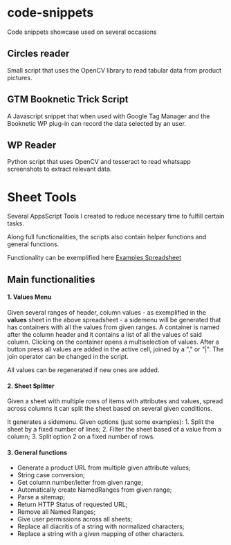 # code-snippets
Code snippets showcase used on several occasions

## Circles reader

Small script that uses the OpenCV library to read tabular data from product pictures.

## GTM Booknetic Trick Script

A Javascript snippet that when used with Google Tag Manager and the Booknetic WP plug-in can record the data selected by an user.

## WP Reader

Python script that uses OpenCV and tesseract to read whatsapp screenshots to extract relevant data.



# Sheet Tools

Several AppsScript Tools I created to reduce necessary time to fulfill certain tasks.

Along full functionalities, the scripts also contain helper functions and general functions.

Functionality can be exemplified here [Examples Spreadsheet](https://docs.google.com/spreadsheets/d/1AhkYjUfFs0sKpST8k_E9-_FYdU0AqIcDwF7Iv0T7U_8/edit#gid=190411378)


## Main functionalities

#### 1. Values Menu

Given several ranges of header, column values - as exemplified in the __values__ sheet in the above spreadsheet -
a sidemenu will be generated that has containers with all the values from given ranges.
A container is named after the column header and it contains a list of all the values of said column.
Clicking on the container opens a multiselection of values.
After a button press all values are added in the active cell, joined by a "," or "|". The join
operator can be changed in the script.

All values can be regenerated if new ones are added.

#### 2. Sheet Splitter

Given a sheet with multiple rows of items with attributes and values, spread across columns it can split the sheet 
based on several given conditions.

It generates a sidemenu. Given options (just some examples):
    1. Split the sheet by a fixed number of lines;
    2. Filter the sheet based of a value from a column;
    3. Split option 2 on a fixed number of rows.

#### 3. General functions

* Generate a product URL from multiple given attribute values;
* String case conversion;
* Get column number/letter from given range;
* Automatically create NamedRanges from given range;
* Parse a sitemap;
* Return HTTP Status of requested URL;
* Remove all Named Ranges;
* Give user permissions across all sheets;
* Replace all diacritis of a string with normalized characters;
* Replace a string with a given mapping of other characters.


